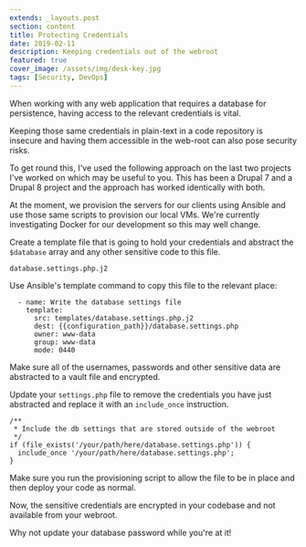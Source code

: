 ```yaml
---
extends: _layouts.post
section: content
title: Protecting Credentials
date: 2019-02-11
description: Keeping credentials out of the webroot
featured: true
cover_image: /assets/img/desk-key.jpg
tags: [Security, DevOps]
---
```


When working with any web application that requires a database for persistence, having access to the relevant credentials is vital.

Keeping those same credentials in plain-text in a code repository is insecure and having them accessible in the web-root can also pose security risks.

To get round this, I've used the following approach on the last two projects I've worked on which may be useful to you. This has been a Drupal 7 and a Drupal 8 project and the approach has worked identically with both.

At the moment, we provision the servers for our clients using Ansible and use those same scripts to provision our local VMs. We're currently investigating Docker for our development so this may well change.

Create a template file that is going to hold your credentials and abstract the `$database` array and any other sensitive code to this file.

`database.settings.php.j2`

Use Ansible's template command to copy this file to the relevant place:

```
  - name: Write the database settings file
    template:
      src: templates/database.settings.php.j2
      dest: {{configuration_path}}/database.settings.php
      owner: www-data
      group: www-data
      mode: 0440
```

Make sure all of the usernames, passwords and other sensitive data are abstracted to a vault file and encrypted.

Update your `settings.php` file to remove the credentials you have just abstracted and replace it with an `include_once` instruction.

```
/**
 * Include the db settings that are stored outside of the webroot
 */
if (file_exists('/your/path/here/database.settings.php')) {
  include_once '/your/path/here/database.settings.php';
}
```

Make sure you run the provisioning script to allow the file to be in place and then deploy your code as normal.

Now, the sensitive credentials are encrypted in your codebase and not available from your webroot.

Why not update your database password while you're at it!
